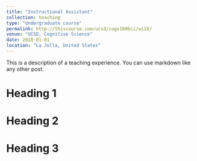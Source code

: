 ```yaml
---
title: "Instructional Assistant"
collection: teaching
type: "Undergraduate course"
permalink: http://thiscourse.com/ucsd/cogs160bci/wi18/
venue: "UCSD, Cognitive Science"
date: 2018-01-01
location: "La Jolla, United States"
---
```


This is a description of a teaching experience. You can use markdown like any other post.

Heading 1
======

Heading 2
======

Heading 3
======
